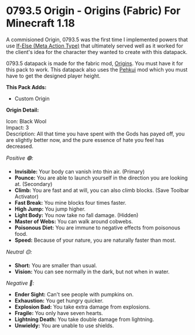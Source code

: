 # 0793.5 Origin - Origins (Fabric) For Minecraft 1.18
A commisioned Origin, 0793.5 was the first time I implemented powers that use [If-Else (Meta Action Type)](https://origins.readthedocs.io/en/latest/types/meta_action_types/if_else/) that ultimately served well as it worked for the client's idea for the character they wanted to create with this datapack.

0793.5 datapack is made for the fabric mod, [Origins](https://www.curseforge.com/minecraft/mc-mods/origins). You must have it for this pack to work. This datapack also uses the [Pehkui](https://www.curseforge.com/minecraft/mc-mods/pehkui) mod which you must have to get the designed player height.

**This Pack Adds:**
- Custom Origin

**Origin Detail:**

Icon: Black Wool <br />
Impact: 3 <br />
Description: All that time you have spent with the Gods has payed off, you are slightly better now, and the pure essence of hate you feel has decreased.

*Positive 🟢:*

- **Invisible:** Your body can vanish into thin air. (Primary)
- **Pounce:** You are able to launch yourself in the direction you are looking at. (Secondary)
- **Climb:** You are fast and at will, you can also climb blocks. (Save Toolbar Activator)
- **Fast Break:** You mine blocks four times faster.
- **High Jump:** You jump higher.
- **Light Body:** You now take no fall damage. (Hidden)
- **Master of Webs:** You can walk around cobwebs.
- **Poisonous Diet:** You are immune to negative effects from poisonous food.
- **Speed:** Because of your nature, you are naturally faster than most.

*Neutral 🟡:*

- **Short:** You are smaller than usual.
- **Vision:** You can see normally in the dark, but not when in water.

*Negative 🔴:*

- **Ender Sight:** Can't see people with pumpkins on.
- **Exhaustion:** You get hungry quicker.
- **Explosion Bad:** You take extra damage from explosions.
- **Fragile:** You only have seven hearts.
- **Lightning Death:** You take double damage from lightning.
- **Unwieldy:** You are unable to use shields.
